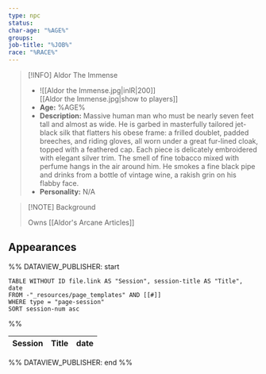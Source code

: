 ```yaml
---
type: npc
status: 
char-age: "%AGE%"
groups: 
job-title: "%JOB%"
race: "%RACE%"
---
```


>[!INFO] Aldor The Immense
>- ![[Aldor the Immense.jpg|inlR|200]]
<br/> [[Aldor the Immense.jpg|show to players]]
>- **Age:** %AGE%
> - **Description:** Massive human man who must be nearly seven feet tall and almost as wide. He is garbed in masterfully tailored jet-black silk that flatters his obese frame: a frilled doublet, padded breeches, and riding gloves, all worn under a great fur-lined cloak, topped with a feathered cap. Each piece is delicately embroidered with elegant silver trim. The smell of fine tobacco mixed with perfume hangs in the air around him. He smokes a fine black pipe and drinks from a bottle of vintage wine, a rakish grin on his flabby face.
> - **Personality:** N/A
 
 >[!NOTE] Background
 >
> Owns [[Aldor's Arcane Articles]]

## Appearances

%% DATAVIEW_PUBLISHER: start
```dataview
TABLE WITHOUT ID file.link AS "Session", session-title AS "Title", date
FROM -"_resources/page_templates" AND [[#]]
WHERE type = "page-session"
SORT session-num asc
```
%%

| Session | Title | date |
| ------- | ----- | ---- |

%% DATAVIEW_PUBLISHER: end %%